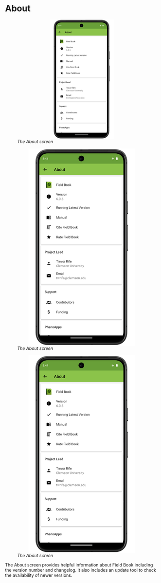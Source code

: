 About
=====
<head>
<style>
img {
  display: block;
  margin: auto;
}
</style>
</head>

<figure class="image">
  <img src="_static/images/about/about_framed.png" style="width:50%"> 
  <figcaption><i>The About screen</i></figcaption> 
</figure>

<figure class="image">
  <img src="_static/images/about/about_framed.png" width="350px"> 
  <figcaption><i>The About screen</i></figcaption> 
</figure>

<p style="text-align: center;">
  <figure class="image">
    <img src="_static/images/about/about_framed.png" width="350px"> 
    <figcaption><i>The About screen</i></figcaption> 
  </figure>
</p>


The About screen provides helpful information about Field Book including
the version number and changelog. It also includes an update tool to
check the availability of newer versions.